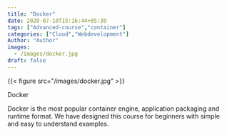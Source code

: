 ```yaml
---
title: "Docker"
date: 2020-07-10T15:16:44+05:30
tags: ["Advanced-course","container"]
categories: ["Cloud","Webdevelopment"]
Author: "Author"
images:
  - /images/docker.jpg
draft: false
---
```


{{< figure src="/images/docker.jpg" >}}

Docker

Docker is the most popular container engine, application packaging and runtime format. We have designed this course for beginners with simple and easy to understand examples.